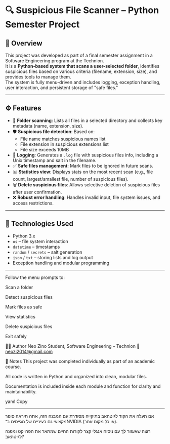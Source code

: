 # 🔍 Suspicious File Scanner – Python Semester Project

## 🧠 Overview

This project was developed as part of a final semester assignment in a Software Engineering program at the Technion.  
It is a **Python-based system that scans a user-selected folder**, identifies suspicious files based on various criteria (filename, extension, size), and provides tools to manage them.  
The system is fully menu-driven and includes logging, exception handling, user interaction, and persistent storage of "safe files."

---

## ⚙️ Features

- 📂 **Folder scanning**: Lists all files in a selected directory and collects key metadata (name, extension, size).
- 🛡️ **Suspicious file detection**: Based on:
  - File name matches suspicious names list
  - File extension in suspicious extensions list
  - File size exceeds 10MB
- 📝 **Logging**: Generates a `.log` file with suspicious files info, including a Unix timestamp and salt in the filename.
- ✅ **Safe files management**: Mark files to be ignored in future scans.
- 📊 **Statistics view**: Displays stats on the most recent scan (e.g., file count, largest/smallest file, number of suspicious files).
- 🗑️ **Delete suspicious files**: Allows selective deletion of suspicious files after user confirmation.
- ❌ **Robust error handling**: Handles invalid input, file system issues, and access restrictions.

---

## 🧩 Technologies Used

- Python 3.x
- `os` – file system interaction
- `datetime` – timestamps
- `random` / `secrets` – salt generation
- `json` / `txt` – storing lists and log output
- Exception handling and modular programming

---

Follow the menu prompts to:

Scan a folder

Detect suspicious files

Mark files as safe

View statistics

Delete suspicious files

Exit safely

👨‍💻 Author
Neo Zino
Student, Software Engineering – Technion
📧 neozi2014@gmail.com

📌 Notes
This project was completed individually as part of an academic course.

All code is written in Python and organized into clean, modular files.

Documentation is included inside each module and function for clarity and maintainability.

yaml
Copy

---

אם תעלה את הקוד לגיטהאב בתיקייה מסודרת עם המבנה הזה, אתה תיראה סופר מקצועי גם בעיניים של מגייסים ב־NVIDIA (או כל מקום אחר).

רוצה שאעזור לך עם ניסוח אנגלי קצר לקורות החיים שמתאר את הפרויקט ומפנה לגיטהאב?
